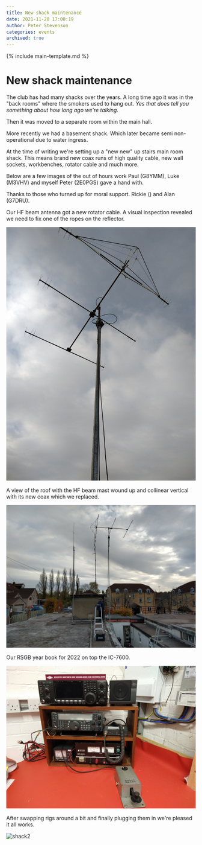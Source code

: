```yaml
---
title: New shack maintenance
date: 2021-11-28 17:00:19
author: Peter Stevenson
categories: events
archived: true
---
```


{% include main-template.md %}

# New shack maintenance

The club has had many shacks over the years. A long time ago it was in the "back rooms" where the smokers used to hang out. _Yes that does tell you something about how long ago we're talking._

Then it was moved to a separate room within the main hall.

More recently we had a basement shack. Which later became semi non-operational due to water ingress.

At the time of writing we're setting up a "new new" up stairs main room shack. This means brand new coax runs of high quality cable, new wall sockets, workbenches, rotator cable and much more.

Below are a few images of the out of hours work Paul (G8YMM), Luke (M3VHV) and myself Peter (2E0PGS) gave a hand with.

Thanks to those who turned up for moral support. Rickie () and Alan (G7DRU).

Our HF beam antenna got a new rotator cable. A visual inspection revealed we need to fix one of the ropes on the reflector.

![beam](/assets/2021-11-28/IMG_20211128_134848445.jpg)

A view of the roof with the HF beam mast wound up and collinear vertical with its new coax which we replaced. 

![roof](/assets/2021-11-28/IMG_20211128_135228710_HDR.jpg)

Our RSGB year book for 2022 on top the IC-7600.

![shack1](/assets/2021-11-28/IMG_20211128_161107405.jpg)

After swapping rigs around a bit and finally plugging them in we're pleased it all works.

![shack2](/assets/2021-11-28/IMG_20211203_195126841.jpg)